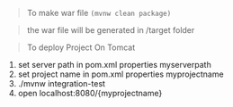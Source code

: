 > To make war file `(mvnw clean package)`

> the war file will be generated in /target folder

> To deploy Project On Tomcat
1. set server path in pom.xml properties myserverpath
2. set project name in pom.xml properties myprojectname
2. ./mvnw integration-test
3. open localhost:8080/{myprojectname}